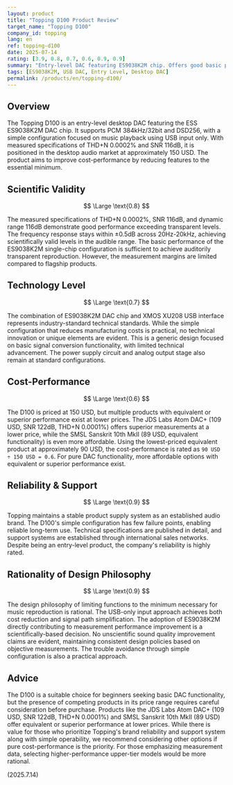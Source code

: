 ```yaml
---
layout: product
title: "Topping D100 Product Review"
target_name: "Topping D100"
company_id: topping
lang: en
ref: topping-d100
date: 2025-07-14
rating: [3.9, 0.8, 0.7, 0.6, 0.9, 0.9]
summary: "Entry-level DAC featuring ES9038K2M chip. Offers good basic performance but faces tough competition in its price range"
tags: [ES9038K2M, USB DAC, Entry Level, Desktop DAC]
permalink: /products/en/topping-d100/
---
```


## Overview

The Topping D100 is an entry-level desktop DAC featuring the ESS ES9038K2M DAC chip. It supports PCM 384kHz/32bit and DSD256, with a simple configuration focused on music playback using USB input only. With measured specifications of THD+N 0.0002% and SNR 116dB, it is positioned in the desktop audio market at approximately 150 USD. The product aims to improve cost-performance by reducing features to the essential minimum.

## Scientific Validity

$$ \Large \text{0.8} $$

The measured specifications of THD+N 0.0002%, SNR 116dB, and dynamic range 116dB demonstrate good performance exceeding transparent levels. The frequency response stays within ±0.5dB across 20Hz-20kHz, achieving scientifically valid levels in the audible range. The basic performance of the ES9038K2M single-chip configuration is sufficient to achieve auditorily transparent reproduction. However, the measurement margins are limited compared to flagship products.

## Technology Level

$$ \Large \text{0.7} $$

The combination of ES9038K2M DAC chip and XMOS XU208 USB interface represents industry-standard technical standards. While the simple configuration that reduces manufacturing costs is practical, no technical innovation or unique elements are evident. This is a generic design focused on basic signal conversion functionality, with limited technical advancement. The power supply circuit and analog output stage also remain at standard configurations.

## Cost-Performance

$$ \Large \text{0.6} $$

The D100 is priced at 150 USD, but multiple products with equivalent or superior performance exist at lower prices. The JDS Labs Atom DAC+ (109 USD, SNR 122dB, THD+N 0.0001%) offers superior measurements at a lower price, while the SMSL Sanskrit 10th MkII (89 USD, equivalent functionality) is even more affordable. Using the lowest-priced equivalent product at approximately 90 USD, the cost-performance is rated as `90 USD ÷ 150 USD = 0.6`. For pure DAC functionality, more affordable options with equivalent or superior performance exist.

## Reliability & Support

$$ \Large \text{0.9} $$

Topping maintains a stable product supply system as an established audio brand. The D100's simple configuration has few failure points, enabling reliable long-term use. Technical specifications are published in detail, and support systems are established through international sales networks. Despite being an entry-level product, the company's reliability is highly rated.

## Rationality of Design Philosophy

$$ \Large \text{0.9} $$

The design philosophy of limiting functions to the minimum necessary for music reproduction is rational. The USB-only input approach achieves both cost reduction and signal path simplification. The adoption of ES9038K2M directly contributing to measurement performance improvement is a scientifically-based decision. No unscientific sound quality improvement claims are evident, maintaining consistent design policies based on objective measurements. The trouble avoidance through simple configuration is also a practical approach.

## Advice

The D100 is a suitable choice for beginners seeking basic DAC functionality, but the presence of competing products in its price range requires careful consideration before purchase. Products like the JDS Labs Atom DAC+ (109 USD, SNR 122dB, THD+N 0.0001%) and SMSL Sanskrit 10th MkII (89 USD) offer equivalent or superior performance at lower prices. While there is value for those who prioritize Topping's brand reliability and support system along with simple operability, we recommend considering other options if pure cost-performance is the priority. For those emphasizing measurement data, selecting higher-performance upper-tier models would be more rational.

(2025.7.14)